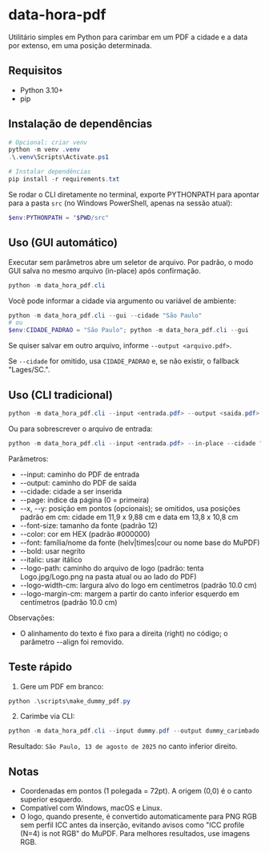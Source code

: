# data-hora-pdf

Utilitário simples em Python para carimbar em um PDF a cidade e a data por extenso, em uma posição determinada.

## Requisitos
- Python 3.10+
- pip

## Instalação de dependências

```powershell
# Opcional: criar venv
python -m venv .venv
.\.venv\Scripts\Activate.ps1

# Instalar dependências
pip install -r requirements.txt
```

Se rodar o CLI diretamente no terminal, exporte PYTHONPATH para apontar para a pasta `src` (no Windows PowerShell, apenas na sessão atual):

```powershell
$env:PYTHONPATH = "$PWD/src"
```

## Uso (GUI automático)

Executar sem parâmetros abre um seletor de arquivo. Por padrão, o modo GUI salva no mesmo arquivo (in-place) após confirmação.

```powershell
python -m data_hora_pdf.cli
```

Você pode informar a cidade via argumento ou variável de ambiente:

```powershell
python -m data_hora_pdf.cli --gui --cidade "São Paulo"
# ou
$env:CIDADE_PADRAO = "São Paulo"; python -m data_hora_pdf.cli --gui
```

Se quiser salvar em outro arquivo, informe `--output <arquivo.pdf>`.

Se `--cidade` for omitido, usa `CIDADE_PADRAO` e, se não existir, o fallback "Lages/SC.".

## Uso (CLI tradicional)

```powershell
python -m data_hora_pdf.cli --input <entrada.pdf> --output <saida.pdf> --cidade "São Paulo" --page 0
```
Ou para sobrescrever o arquivo de entrada:
```powershell
python -m data_hora_pdf.cli --input <entrada.pdf> --in-place --cidade "São Paulo"
```

Parâmetros:
- --input: caminho do PDF de entrada
- --output: caminho do PDF de saída
- --cidade: cidade a ser inserida
- --page: índice da página (0 = primeira)
- --x, --y: posição em pontos (opcionais); se omitidos, usa posições padrão em cm: cidade em 11,9 x 9,88 cm e data em 13,8 x 10,8 cm
- --font-size: tamanho da fonte (padrão 12)
- --color: cor em HEX (padrão #000000)
- --font: família/nome da fonte (helv|times|cour ou nome base do MuPDF)
- --bold: usar negrito
- --italic: usar itálico
- --logo-path: caminho do arquivo de logo (padrão: tenta Logo.jpg/Logo.png na pasta atual ou ao lado do PDF)
- --logo-width-cm: largura alvo do logo em centímetros (padrão 10.0 cm)
- --logo-margin-cm: margem a partir do canto inferior esquerdo em centímetros (padrão 10.0 cm)

Observações:
- O alinhamento do texto é fixo para a direita (right) no código; o parâmetro --align foi removido.

## Teste rápido
1) Gere um PDF em branco:
```powershell
python .\scripts\make_dummy_pdf.py
```
2) Carimbe via CLI:
```powershell
python -m data_hora_pdf.cli --input dummy.pdf --output dummy_carimbado.pdf --cidade "São Paulo"
```

Resultado: `São Paulo, 13 de agosto de 2025` no canto inferior direito.

## Notas
- Coordenadas em pontos (1 polegada = 72pt). A origem (0,0) é o canto superior esquerdo.
- Compatível com Windows, macOS e Linux.
- O logo, quando presente, é convertido automaticamente para PNG RGB sem perfil ICC antes da inserção, evitando avisos como "ICC profile (N=4) is not RGB" do MuPDF. Para melhores resultados, use imagens RGB.
